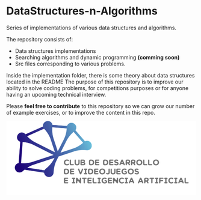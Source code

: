 # DataStructures-n-Algorithms
Series of implementations of various data structures and algorithms.

The repository consists of:
- Data structures implementations
- Searching algorithms and dynamic programming **(comming soon)**
- Src files corresponding to various problems.

Inside the implementation folder, there is some theory about data structures located in the README
The purpose of this repository is to improve our ability to solve coding problems, for competitions purposes or for anyone having an upcoming technical interview.

Please **feel free to contribute** to this repository so we can grow our number of example exercises, or to improve the content in this repo.

![alt text](https://github.com/yachay-tech-ai/Club_files_n_code/blob/master/Logos/Logo_Club_1.png)


